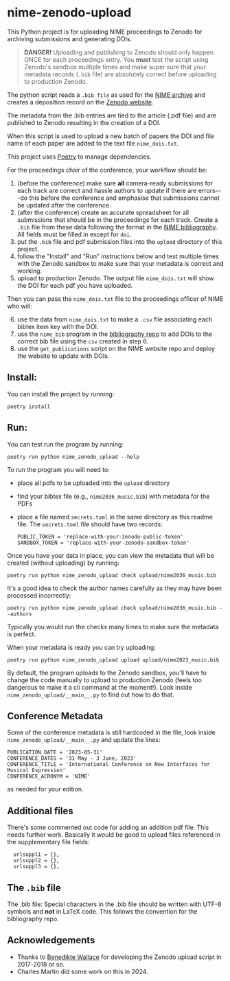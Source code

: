 # nime-zenodo-upload

This Python project is for uploading NIME proceedings to Zenodo for archiving submissions and generating DOIs.

> **DANGER!** Uploading and publishing to Zenodo should only happen ONCE for each proceedings entry. You **must** test the script using Zenodo's sandbox multiple times and make super sure that your metadata records (`.bib` file) are absolutely correct before uploading to production Zenodo.

The python script reads a `.bib file` as used for the [NIME archive](https://github.com/NIME-conference/NIME-bibliography) and creates a deposition record on the [Zenodo website](https://zenodo.org/communities/nime_conference/). 

The metadata from the .bib entries are tied to the article (.pdf file) and are published to Zenodo resulting in the creation of a DOI. 

When this script is used to upload a new batch of papers the DOI and file name of each paper are added to the text file `nime_dois.txt`.

This project uses [Poetry](https://python-poetry.org) to manage dependencies.

For the proceedings chair of the conference, your workflow should be:

1. (before the conference) make sure **all** camera-ready submissions for each track are correct and hassle authors to update if there are errors---do this before the conference and emphasise that submissions cannot be updated after the conference.
2. (after the conference) create an accurate spreadsheet for all submissions that should be in the proceedings for each track. Create a `.bib` file from these data following the format in the [NIME bibliography](https://github.com/NIME-conference/NIME-bibliography). All fields must be filled in except for `doi`.
3. put the `.bib` file and pdf submission files into the `upload` directory of this project.
4. follow the "Install" and "Run" instructions below and test multiple times with the Zenodo sandbox to make sure that your metadata is correct and working.
5. upload to production Zenodo. The output file `nime_dois.txt` will show the DOI for each pdf you have uploaded.

Then you can pass the `nime_dois.txt` file to the proceedings officer of NIME who will:

6. use the data from `nime_dois.txt` to make a `.csv` file associating each bibtex item key with the DOI.
7. use the `nime_bib` program in the [bibliography repo](https://github.com/NIME-conference/NIME-bibliography) to add DOIs to the correct bib file using the `csv` created in step 6.
8. use the `get_publications` script on the NIME website repo and deploy the website to update with DOIs.

## Install:

You can install the project by running:

    poetry install

## Run:

You can test run the program by running:

    poetry run python nime_zenodo_upload --help

To run the program you will need to:

- place all pdfs to be uploaded into the `upload` directory
- find your bibtex file (e.g., `nime2036_music.bib`)  with metadata for the PDFs
- place a file named `secrets.toml` in the same directory as this readme file. The `secrets.toml` file should have two records:


      PUBLIC_TOKEN = 'replace-with-your-zenodo-public-token'
      SANDBOX_TOKEN = 'replace-with-your-zenodo-sandbox-token'


Once you have your data in place, you can view the metadata that will be created (without uploading) by running:

    poetry run python nime_zenodo_upload check upload/nime2036_music.bib

It's a good idea to check the author names carefully as they may have been processed incorrectly:

    poetry run python nime_zenodo_upload check upload/nime2036_music.bib --authors

Typically you would run the checks many times to make sure the metadata is perfect.

When your metadata is ready you can try uploading:

    poetry run python nime_zenodo_upload upload upload/nime2023_music.bib

By default, the program uploads to the Zenodo sandbox, you'll have to change the code manually to upload to production Zenodo (feels too dangerous to make it a cli command at the moment!). Look inside `nime_zenodo_upload/__main__.py` to find out how to do that.

## Conference Metadata

Some of the conference metadata is still hardcoded in the file, look inside `nime_zenodo_upload/__main__.py` and update the lines:

```
PUBLICATION_DATE = '2023-05-31'
CONFERENCE_DATES = '31 May - 3 June, 2023'
CONFERENCE_TITLE = 'International Conference on New Interfaces for Musical Expression'
CONFERENCE_ACRONYM = 'NIME'
```

as needed for your edition.

## Additional files

There's some commented out code for adding an addition pdf file. This needs further work. Basically it would be good to upload files referenced in the supplementary file fields:

```
  urlsuppl1 = {},
  urlsuppl2 = {},
  urlsuppl3 = {},
```

<!-- If a resource contains an additional file that should be uploaded together with the paper this additional file should have the same file name with an additional `file01` appended to the end. Zenodo displays the files alphabetically. Today this script only allows for adding one additional file per resource. -->

## The `.bib` file

The .bib file: Special characters in the .bib file should be written with UTF-8 symbols and **not** in LaTeX code. This follows the convention for the bibliography repo.

## Acknowledgements

- Thanks to [Benedikte Wallace](https://www.linkedin.com/in/benedikte-wallace-8b489782/) for developing the Zenodo upload script in 2017-2018 or so.
- Charles Martin did some work on this in 2024.
